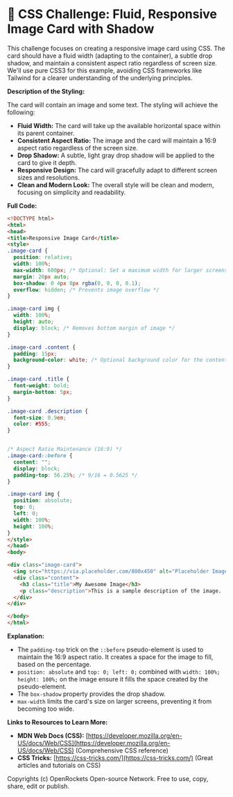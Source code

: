 # 🐞 CSS Challenge:  Fluid, Responsive Image Card with Shadow


This challenge focuses on creating a responsive image card using CSS. The card should have a fluid width (adapting to the container), a subtle drop shadow, and maintain a consistent aspect ratio regardless of screen size.  We'll use pure CSS3 for this example, avoiding CSS frameworks like Tailwind for a clearer understanding of the underlying principles.


**Description of the Styling:**

The card will contain an image and some text.  The styling will achieve the following:

* **Fluid Width:** The card will take up the available horizontal space within its parent container.
* **Consistent Aspect Ratio:** The image and the card will maintain a 16:9 aspect ratio regardless of the screen size.
* **Drop Shadow:** A subtle, light gray drop shadow will be applied to the card to give it depth.
* **Responsive Design:**  The card will gracefully adapt to different screen sizes and resolutions.
* **Clean and Modern Look:**  The overall style will be clean and modern, focusing on simplicity and readability.


**Full Code:**

```html
<!DOCTYPE html>
<html>
<head>
<title>Responsive Image Card</title>
<style>
.image-card {
  position: relative;
  width: 100%;
  max-width: 600px; /* Optional: Set a maximum width for larger screens */
  margin: 20px auto;
  box-shadow: 0 4px 8px rgba(0, 0, 0, 0.1);
  overflow: hidden; /* Prevents image overflow */
}

.image-card img {
  width: 100%;
  height: auto;
  display: block; /* Removes bottom margin of image */
}

.image-card .content {
  padding: 15px;
  background-color: white; /* Optional background color for the content area */
}

.image-card .title {
  font-weight: bold;
  margin-bottom: 5px;
}

.image-card .description {
  font-size: 0.9em;
  color: #555;
}


/* Aspect Ratio Maintenance (16:9) */
.image-card::before {
  content: "";
  display: block;
  padding-top: 56.25%; /* 9/16 = 0.5625 */
}

.image-card img {
  position: absolute;
  top: 0;
  left: 0;
  width: 100%;
  height: 100%;
}
</style>
</head>
<body>

<div class="image-card">
  <img src="https://via.placeholder.com/800x450" alt="Placeholder Image">
  <div class="content">
    <h3 class="title">My Awesome Image</h3>
    <p class="description">This is a sample description of the image.  It should be concise and informative.</p>
  </div>
</div>

</body>
</html>
```

**Explanation:**

* The `padding-top` trick on the `::before` pseudo-element is used to maintain the 16:9 aspect ratio. It creates a space for the image to fill, based on the percentage.  
* `position: absolute` and `top: 0; left: 0;` combined with `width: 100%; height: 100%;`  on the image ensure it fills the space created by the pseudo-element.
* The `box-shadow` property provides the drop shadow.
* `max-width` limits the card's size on larger screens, preventing it from becoming too wide.


**Links to Resources to Learn More:**

* **MDN Web Docs (CSS):** [https://developer.mozilla.org/en-US/docs/Web/CSS](https://developer.mozilla.org/en-US/docs/Web/CSS)  (Comprehensive CSS reference)
* **CSS Tricks:** [https://css-tricks.com/](https://css-tricks.com/) (Great articles and tutorials on CSS)


Copyrights (c) OpenRockets Open-source Network. Free to use, copy, share, edit or publish.

